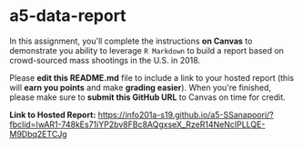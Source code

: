 # a5-data-report
In this assignment, you'll complete the instructions **on Canvas** to demonstrate you ability to leverage `R Markdown` to build a report based on crowd-sourced mass shootings in the U.S. in 2018.  

Please **edit this README.md** file to include a link to your hosted report (this will **earn you points** and make **grading easier**). When you're finished, please make sure to **submit this GitHub URL** to Canvas on time for credit.

**Link to Hosted Report:**
https://info201a-s19.github.io/a5-SSanapoori/?fbclid=IwAR1-748kEs71iYP2bv8FBc8AQgxseX_RzeR14NeNcIPLLQE-M9Dbq2ETCJg
